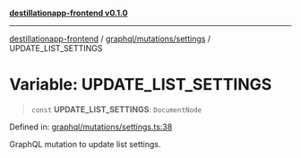 [**destillationapp-frontend v0.1.0**](../../../../README.md)

***

[destillationapp-frontend](../../../../modules.md) / [graphql/mutations/settings](../README.md) / UPDATE\_LIST\_SETTINGS

# Variable: UPDATE\_LIST\_SETTINGS

> `const` **UPDATE\_LIST\_SETTINGS**: `DocumentNode`

Defined in: [graphql/mutations/settings.ts:38](https://github.com/DestillApp/main/blob/ec2df52a50a22efb35f12a0243274f6d03fbca52/frontend/src/graphql/mutations/settings.ts#L38)

GraphQL mutation to update list settings.
